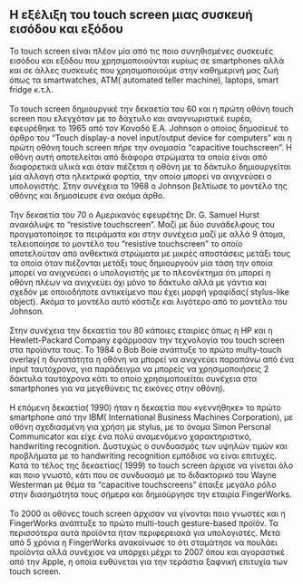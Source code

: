 ## Η εξέλιξη του touch screen μιας συσκευή εισόδου και εξόδου


Το touch screen είναι πλέον μία από τις ποιο συνηθισμένες συσκευές εισόδου και εξόδου που χρησιμοποιούνται κυρίως σε smartphones αλλά και σε άλλες συσκευές που χρησιμοποιούμε στην καθημερινή μας ζωή όπως τα smartwatches, ATM( automated teller machine), laptops, smart fridge κ.τ.λ.</br>
</br>
Το touch screen δημιουργικέ την δεκαετία του 60 και η πρώτη οθόνη touch screen που ελεγχόταν με το δάχτυλο και αναγνωριστικέ ευρέα, εφευρέθηκε το 1965 από τον Καναδό E.A. Johnson ο οποίος δημοσίευέ το άρθρο του “Touch display-a novel input/output device for computers” και η πρώτη οθόνη touch screen πήρε την ονομασία “capacitive touchscreen”. Η οθόνη αυτή αποτελείται από διάφορα στρώματα τα οποία είναι από διαφορετικά υλικά και όταν πιέζεται η οθόνη με το δάκτυλο δημιουργείται μία αλλαγή στα ηλεκτρικά φορτία, την οποία μπορεί να ανιχνεύσει ο υπολογιστής. Στην συνέχεια το 1968 ο Johnson βελτίωσε το μοντέλο της οθόνης και δημοσίευσε ένα ακόμα άρθο.</br>
</br>
Την δεκαετία του 70 ο Αμερικανός εφευρέτης Dr. G. Samuel Hurst ανακάλυψε το “resistive touchscreen”. Μαζί με δύο συνάδελφους του πραγματοποίησε τα πειράματα και στην συνέχεια μαζί με αλλά 9 άτομα, τελειοποίησε το μοντέλο του “resistive touchscreen” το οποίο αποτελούταν από ανθεκτικά στρώματα με μικρές αποστάσεις μετάξι τους τα οποία όταν πιέζονται μετάξι τους δημιουργούν μία τάση την οποία μπορεί να ανιχνεύσει ο υπολογιστής με το πλεονέκτημα ότι μπορεί η οθόνη πλέων να ανιχνεύει όχι μόνο το δάκτυλο αλλά με γάντια και σχεδόν με οποιοδήποτε αντικείμενο που έχει μορφή γραφίδας( stylus-like object). Ακόμα το μοντέλο αυτό κόστιζε και  λιγότερο από το μοντέλο του Johnson.</br>
</br>
Στην συνέχεια την δεκαετία του 80 κάποιες εταιρίες όπως η HP και η Hewlett-Packard Company εφάρμοσαν την τεχνολογία του touch screen στα προϊόντα τους. Το 1984 o Bob Boie ανάπτυξε το πρώτο multy-touch overlay( η δυνατότητα η οθόνη να μπορεί να ανιχνεύει παραπάνω από ένα input ταυτόχρονα, για παράδειγμα να μπορείς να χρησιμοποιήσεις 2 δάκτυλα ταυτόχρονα κάτι το οποίο χρησιμοποιείται συνέχεια στα smartphones για να μεγεθύνεις τις εικόνες στην οθόνη). </br>
</br>
Η επόμενη δεκαετία( 1990) ήταν η δεκαετία που «γεννήθηκε» το πρώτο smartphone από την IBM( International Business Machines Corporation), με οθόνη σχεδιασμένη για χρήση με stylus, με το όνομα Simon Personal Communicator και είχε ένα πολύ αναμενόμενο χαρακτηριστικό, handwriting recognition. Δυστυχώς ο συνδυασμός των υψηλών τιμών και προβλήματα με το handwriting recognition εμπόδισε να είναι επιτυχές. Κατά το τέλος της δεκαετίας( 1999) το touch screen άρχισε να γίνεται όλο και ποιο γνωστό, κάτι που σε συνδυασμό με το διδακτορικό του Wayne Westerman με θέμα τα “capacitive touchscreens” έπαιξε μεγάλο ρόλο στην διασημότητα τους σήμερα και δημιούργησε την εταιρία FingerWorks.</br>
</br>
Το 2000 οι οθόνες touch screen άρχισαν να γίνονται ποιο γνωστές και η FingerWorks ανάπτυξε το πρώτο multi-touch gesture-based προϊόν. Τα περισσότερα αυτά προϊόντα ήταν περιφερειακά για υπολογιστές. Μετά από 5 χρόνια η FingerWorks ανακοίνωσε το ότι σταμάτησε να  πουλάει προϊόντα αλλά συνέχισε να υπάρχει μέχρι το 2007 όπου και αγοραστικέ από την Apple, η οποία ευθύνεται για την τεράστια ξαφνική επιτυχία των touch screen. 
